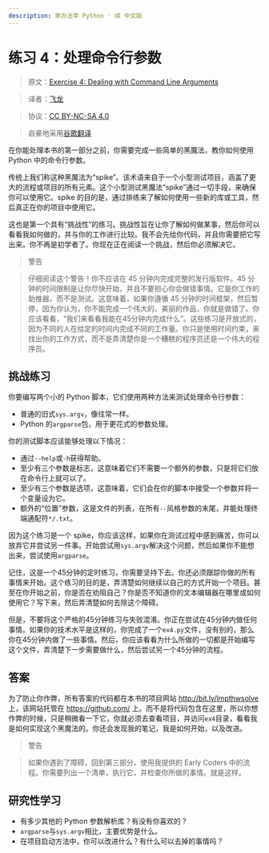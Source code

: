 ```yaml
---
description: 笨办法学 Python · 续 中文版
---
```


# 练习 4：处理命令行参数

> 原文：[Exercise 4: Dealing with Command Line Arguments](https://learncodethehardway.org/more-python-book/ex4.html)

> 译者：[飞龙](https://github.com/wizardforcel)

> 协议：[CC BY-NC-SA 4.0](http://creativecommons.org/licenses/by-nc-sa/4.0/)

> 自豪地采用[谷歌翻译](https://translate.google.cn/)

在你能处理本书的第一部分之前，你需要完成一些简单的黑魔法，教你如何使用 Python 中的命令行参数。

传统上我们称这种黑魔法为“spike”。该术语来自于一个小型测试项目，涵盖了更大的流程或项目的所有元素。这个小型测试黑魔法“spike”通过一切手段，来确保你可以使用它。spike 的目的是，通过排练来了解如何使用一些新的库或工具，然后真正在你的项目中使用它。

这也是第一个具有“挑战性”的练习。挑战性旨在让你了解如何做某事，然后你可以看看我如何做的，并与你的工作进行比较。我不会先给你代码，并且你需要把它写出来。你不再是初学者了。你现在正在阅读一个挑战，然后你必须解决它。

> 警告

> 仔细阅读这个警告！你不应该在 45 分钟内完成完整的发行版软件。45 分钟的时间限制是让你尽快开始，并且不要担心你会做错事情。它是你工作的助推器，而不是测试。这意味着，如果你遵循 45 分钟的时间框架，然后暂停，因为你认为，你不能完成一个伟大的、美丽的作品，你就是做错了。你应该看看，“我们来看看我能在45分钟内完成什么”。这些练习是开放式的，因为不同的人在给定的时间内完成不同的工作量。你只是使用时间约束，来找出你的工作方式，而不是弄清楚你是一个糟糕的程序员还是一个伟大的程序员。

## 挑战练习

你要编写两个小的 Python 脚本，它们使用两种方法来测试处理命令行参数：

+   普通的旧式`sys.argv`，像往常一样。
+   Python 的`argparse`包，用于更花式的参数处理。


你的测试脚本应该能够处理以下情况：

+   通过`--help`或`-h`获得帮助。
+   至少有三个参数是标志，这意味着它们不需要一个额外的参数，只是将它们放在命令行上就可以了。
+   至少有三个参数是选项，这意味着，它们会在你的脚本中接受一个参数并将一个变量设为它。
+   额外的“位置”参数，这是文件的列表，在所有`--`风格参数的末尾，并能处理终端通配符`*/.txt`。

因为这个练习是一个 spike，你应该这样，如果你在测试过程中感到痛苦，你可以放弃它并尝试另一件事。开始尝试用`sys.argv`解决这个问题，然后如果你不能想出来，尝试使用`argparse`。

记住，这是一个45分钟的定时练习，你需要坚持下去。你还必须跟踪你做的所有事情来开始。这个练习的目的是，弄清楚如何继续以自己的方式开始一个项目。甚至在你开始之前，你是否在劝阻自己？你是否不知道你的文本编辑器在哪里或如何使用它？写下来，然后弄清楚如何去除这个障碍。

但是，不要将这个严格的45分钟练习与失败混淆。你正在尝试在45分钟内做任何事情。如果你的技术水平是这样的，你完成了一个`ex4.py`文件，没有别的，那么你在45分钟内做了一些事情。然后，你应该看看为什么所做的一切都是开始编写这个文件，弄清楚下一步需要做什么，然后尝试另一个45分钟的流程。

## 答案

为了防止你作弊，所有答案的代码都在本书的项目网站 <http://bit.ly/lmpthwsolve> 上，该网站托管在 <https://github.com/> 上。而不是将代码包含在这里，所以你想作弊的时候，只是稍微看一下它，你就必须去查看项目，并访问`ex4`目录，看看我是如何实现这个黑魔法的。你还会发现我的笔记，我是如何开始，以及改进。

> 警告

> 如果你遇到了障碍，回到第三部分，使用我提供的 Early Coders 中的流程。你需要列出一个清单，执行它，并检查你所做的事情。就是这样。

## 研究性学习

+   有多少其他的 Python 参数解析库？有没有你喜欢的？
+   `argparse`与`sys.argv`相比，主要优势是什么。
+   在项目启动方法中，你可以改进什么？有什么可以去掉的事情吗？
